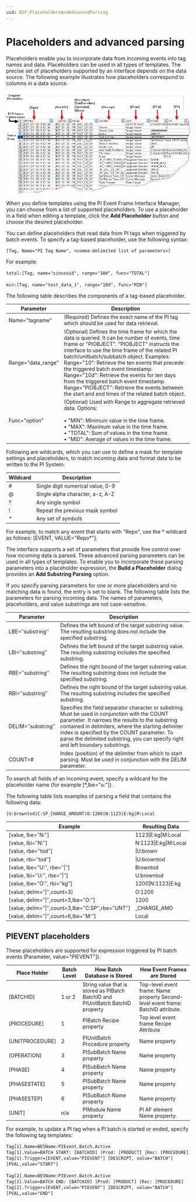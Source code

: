 ```yaml
---
uid: BIF_PlaceholdersAndAdvancedParsing
---
```


# Placeholders and advanced parsing

Placeholders enable you to incorporate data from incoming events into tag names and data. Placeholders can be used in all types of templates. The precise set of placeholders supported by an interface depends on the data source. The following example illustrates how placeholders correspond to columns in a data source.

![Placeholders and advanced parsing](../../images/placeholders-and-advanced-parsing.png)

When you define templates using the PI Event Frame Interface Manager, you can choose from a list of supported placeholders. To use a placeholder in a field when editing a template, click the **Add Placeholder** button and choose the desired placeholder.

You can define placeholders that read data from PI tags when triggered by batch events. To specify a tag-based placeholder, use the following syntax:

```text
[Tag, Name="PI Tag Name", <comma-delimited list of parameters>]
```

For example:

```text
total:[Tag, name="sinusoid", range="10d", func="TOTAL"]

min:[Tag, name="test_data_1", range="10d", func="MIN"]
```

The following table describes the components of a tag-based placeholder.

| Parameter | Description |
| --------- | ----------- |
| Name="tagname" | (Required) Defines the exact name of the PI tag which should be used for data retrieval. |
| Range="data_range" | (Optional) Defines the time frame for which the data is queried. It can be number of events, time frame or "PIOBJECT". "PIOBJECT" instructs the interface to use the time frame of the related PI batch/unitbatch/subbatch object. Examples: Range="10": Retrieve the ten events that precede the triggered batch event timestamp. Range="10d": Retrieve the events for ten days from the triggered batch event timestamp. Range="PIOBJECT": Retrieve the events between the start and end times of the related batch object.
| Func="option" | (Optional) Used with Range to aggregate retrieved data. Options:<br><br>&bull; "MIN": Minimum value in the time frame.<br>&bull; "MAX": Maximum value in the time frame.<br>&bull; "TOTAL": Sum of values in the time frame.<br>&bull; "MID": Average of values in the time frame. |

Following are wildcards, which you can use to define a mask for template settings and placeholders, to match incoming data and format data to be written to the PI System. 

| Wildcard | Description |
| -------- | ----------- |
| # | Single digit numerical value, 0-9 |
| @ | Single alpha character, a-z, A-Z |
| ? | Any single symbol |
| ! | Repeat the previous mask symbol |
| * | Any set of symbols |

For example, to match any event that starts with "Repo", use the * wildcard as follows: [EVENT, VALUE="Repo*"]. 

The interface supports a set of parameters that provide fine control over how incoming data is parsed. These advanced parsing parameters can be used in all types of templates. To enable you to incorporate these parsing parameters into a placeholder expression, the **Build a Placeholder** dialog provides an **Add Substring Parsing** option.

If you specify parsing parameters for one or more placeholders and no matching data is found, the entry is set to blank. The following table lists the parameters for parsing incoming data. The names of parameters, placeholders, and value substrings are not case-sensitive.

| Parameter | Description |
| --------- | ----------- |
| LBE=ʺsubstringʺ | Defines the left bound of the target substring value. The resulting substring does not include the specified substring. |
| LBI=ʺsubstringʺ |Defines the left bound of the target substring value. The resulting substring includes the specified substring. |
| RBE=ʺsubstringʺ | Defines the right bound of the target substring value. The resulting substring does not include the specified substring. |
| RBI=ʺsubstringʺ | Defines the right bound of the target substring value. The resulting substring includes the specified substring. |
| DELIM=ʺsubstringʺ | Specifies the field separator character or substring. Must be used in conjunction with the COUNT parameter. It narrows the results to the substring contained in delimiters, where the starting delimiter index is specified by the COUNT parameter. To parse the delimited substring, you can specify right and left boundary substrings. |
| COUNT=# | Index (position) of the delimiter from which to start parsing. Must be used in conjunction with the DELIM parameter. |

To search all fields of an incoming event, specify a wildcard for the placeholder name (for example [*,lbe="u:"]).

The following table lists examples of parsing a field that contains the following data:

```text
|U:browntod|C:SP_CHARGE_AMOUNT|O:1200|N:1123|E:kg|M:Local
```

| Example | Resulting Data |
| ------- | -------------- |
| [value, lbe=ʺN:ʺ] | 1123&#124;E:kg&#124;M:Local |
| [value, lbi=ʺN:ʺ] | N:1123&#124;E:kg&#124;M:Local
| [value, rbe=ʺtodʺ] | &#124;U:brown |
| [value, rbi=ʺtodʺ] | &#124;U:browntod |
| [value, lbe=ʺU:ʺ, rbe=ʺ&#124;ʺ] | Browntod |
| [value, lbi=ʺU:ʺ, rbe=ʺ&#124;ʺ] | U:browntod |
| [value, lbe=ʺO:ʺ, rbi=ʺkgʺ] | 1200&#124;N:1123&#124;E:kg |
| [value, delim=ʺ&#124;ʺ,count=3] | O:1200 |
| [value, delim=ʺ&#124;ʺ,count=3,lbe=ʺO:ʺ] | 1200 |
| [value, delim=ʺ&#124;ʺ,count=3,lbe=ʺC:SPʺ,rbe=ʺUNTʺ] | _CHARGE_AMO |
| [value, delim=ʺ&#124;ʺ,count=6,lbe=ʺM:ʺ] | Local |

## PIEVENT placeholders

These placeholders are supported for expression triggered by PI batch events (Parameter, value="PIEVENT"]).

| Place Holder | Batch Level | How Batch Database is Stored | How Event Frames are Stored |
|--|--|--|--|
| [BATCHID] | 1 or 2 | String value that is stored as PIBatch BatchID and PIUnitBatch BatchID property | Top-level event frame: Name property Second-level event frame: BatchID attribute. |
| [PROCEDURE] | 1 | PIBatch Recipe property | Top level event frame Recipe Attribute |
| [UNITPROCEDURE] | 2 | PIUnitBatch Procedure property | Name property |
| [OPERATION] | 3 | PISubBatch Name property | Name property |
| [PHASE] | 4 | PISubBatch Name property | Name property |
| [PHASESTATE] | 5 | PISubBatch Name property | Name property |
| [PHASESTEP] | 6 | PISubBatch Name property | Name property |
| [UNIT] | n/a | PIModule Name property | PI AF element Name property. |

For example, to update a PI tag when a PI batch is started or ended, specify the following tag templates:

```text
Tag[1].Name=BESName:PIEvent.Batch.Active 
Tag[1].Value=BATCH START: [BATCHID] |Prod: [PRODUCT] |Rec: [PROCEDURE] 
Tag[1].Trigger=[EVENT,value="PIEVENT"] [DESCRIPT, value="BATCH"] [PVAL,value="START"]

Tag[2].Name=BESName:PIEvent.Batch.Active 
Tag[2].Value=BATCH END: [BATCHID] |Prod: [PRODUCT] |Rec: [PROCEDURE] 
Tag[2].Trigger=[EVENT,value="PIEVENT"] [DESCRIPT, value="BATCH"] [PVAL,value="END"]
```
